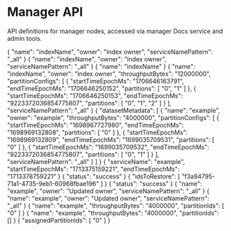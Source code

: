# Manager API

API definitions for manager nodes, accessed via manager Docs service and admin tools.

<api-doc openapi-path="../api/manager_api.yaml">
    <api-endpoint endpoint="/slack.proto.astra.ManagerApiService/CreateDatasetMetadata" method="POST">
        <request>
            <sample lang="JSON">
                {
                  "name": "indexName",
                  "owner": "Index owner",
                  "serviceNamePattern": "_all"
                }
            </sample>
        </request>
        <response type="200">
            <sample lang="JSON">
                {
                  "name": "indexName",
                  "owner": "Index owner",
                  "serviceNamePattern": "_all"
                }
            </sample>
        </response>
    </api-endpoint>
    <api-endpoint endpoint="/slack.proto.astra.ManagerApiService/GetDatasetMetadata" method="POST">
        <request>
            <sample lang="JSON">
                {
                  "name": "indexName"
                }
            </sample>
        </request>
        <response type="200">
            <sample lang="JSON">
                {
                  "name": "indexName",
                  "owner": "Index owner",
                  "throughputBytes": "12000000",
                  "partitionConfigs": [
                    {
                      "startTimeEpochMs": "1706646163791",
                      "endTimeEpochMs": "1706646250152",
                      "partitions": [
                        "0",
                        "1"
                      ]
                    },
                    {
                      "startTimeEpochMs": "1706646250153",
                      "endTimeEpochMs": "9223372036854775807",
                      "partitions": [
                        "0",
                        "1",
                        "2"
                      ]
                    }
                  ],
                  "serviceNamePattern": "_all"
                }
            </sample>
        </response>
    </api-endpoint>
    <api-endpoint endpoint="/slack.proto.astra.ManagerApiService/ListDatasetMetadata" method="POST">
        <response type="200">
            <sample lang="JSON">
                {
                  "datasetMetadata": [
                    {
                      "name": "example",
                      "owner": "example",
                      "throughputBytes": "4000000",
                      "partitionConfigs": [
                        {
                          "startTimeEpochMs": "1698967727980",
                          "endTimeEpochMs": "1698969132808",
                          "partitions": [
                            "0"
                          ]
                        },
                        {
                          "startTimeEpochMs": "1698969132809",
                          "endTimeEpochMs": "1699035709531",
                          "partitions": [
                            "0"
                          ]
                        },
                        {
                          "startTimeEpochMs": "1699035709532",
                          "endTimeEpochMs": "9223372036854775807",
                          "partitions": [
                            "0",
                            "1"
                          ]
                        }
                      ],
                      "serviceNamePattern": "_all"
                    }
                  ]
                }
            </sample>
        </response>
    </api-endpoint>
    <api-endpoint endpoint="/slack.proto.astra.ManagerApiService/RestoreReplica" method="POST">
        <request> 
            <sample lang="JSON">
                {
                  "serviceName": "example",
                  "startTimeEpochMs": "1713375159221",
                  "endTimeEpochMs": "1713378759221"
                }
            </sample>
        </request>
        <response type="200">
            <sample lang="JSON">
                {
                    "status": "success"
                }
            </sample>
        </response>
    </api-endpoint>
    <api-endpoint endpoint="/slack.proto.astra.ManagerApiService/RestoreReplicaIds" method="POST">
        <request>
            <sample lang="JSON">
                {
                  "idsToRestore": [
                    "f3a94795-71a1-4735-9eb1-60968fbae196"
                  ]
                }
            </sample>
        </request>
        <response type="200">
            <sample lang="JSON">
                {
                    "status": "success"
                }
            </sample>
        </response>
    </api-endpoint>
    <api-endpoint endpoint="/slack.proto.astra.ManagerApiService/UpdateDatasetMetadata" method="POST">
        <request>
            <sample lang="JSON">
                {
                  "name": "example",
                  "owner": "Updated owner",
                  "serviceNamePattern": "_all"
                }
            </sample>
        </request>
        <response type="200">
            <sample lang="JSON">
                {
                  "name": "example",
                  "owner": "Updated owner",
                  "serviceNamePattern": "_all"
                }
            </sample>
        </response>
    </api-endpoint>
    <api-endpoint endpoint="/slack.proto.astra.ManagerApiService/UpdatePartitionAssignment" method="POST">
        <request>
            <sample lang="JSON" title="Complete update">
                {
                  "name": "example",
                  "throughputBytes": "4000000",
                  "partitionIds": [
                    "0"
                  ]
                }
            </sample>
            <sample lang="JSON" title="Throughput only">
                {
                  "name": "example",
                  "throughputBytes": "4000000",
                  "partitionIds": []
                }
            </sample>
        </request>
        <response type="200">
            <sample lang="JSON">
                {
                  "assignedPartitionIds": [
                    "0"
                  ]
                }
            </sample>
        </response>
    </api-endpoint>
</api-doc> 
